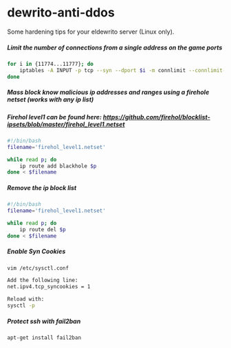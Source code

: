 # dewrito-anti-ddos
Some hardening tips for your eldewrito server (Linux only).


##### Limit the number of connections from a single address on the game ports
```bash
for i in {11774...11777}; do 
    iptables -A INPUT -p tcp --syn --dport $i -m connlimit --connlimit-above 3 -j DROP;
done
```


##### Mass block know malicious ip addresses and ranges using a firehole netset (works with any ip list)
##### Firehol level1 can be found here: https://github.com/firehol/blocklist-ipsets/blob/master/firehol_level1.netset
```bash
#!/bin/bash
filename='firehol_level1.netset'

while read p; do
    ip route add blackhole $p
done < $filename
```


##### Remove the ip block list
```bash
#!/bin/bash
filename='firehol_level1.netset'

while read p; do
    ip route del $p
done < $filename
```

##### Enable Syn Cookies
```bash
vim /etc/sysctl.conf

Add the following line:
net.ipv4.tcp_syncookies = 1

Reload with:
sysctl -p
```

##### Protect ssh with fail2ban
```bash
apt-get install fail2ban
```
